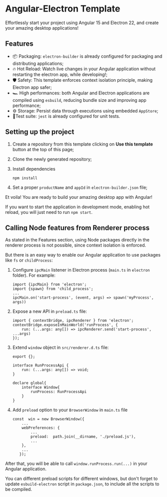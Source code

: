 
# Angular-Electron Template  

Effortlessly start your project using Angular 15 and Electron 22, and create your amazing desktop applications! 

## Features  

- 📦 Packaging: `electron-builder` is already configured for packaging and distributing applications;
- 🔥 Hot Reload: Watch live changes in your Angular application without restarting the electron app, while developing!;
- 🛡 Safety: This template enforces context isolation principle, making Electron app safer;
- 🏎 High performances: both Angular and Electron applications are compiled using `esbuild`, reducing bundle size and improving app performance;
- ⚙ Storage: Persist data through executions using embedded  `AppStore`;
- 🧪Test suite: `jest` is already configured for unit tests.  

## Setting up the project  

1. Create a repository from this template clicking on **Use this template** button at the top of this page;

2. Clone the newly generated repository;

3. Install dependencies

   `npm install`  

4. Set a proper `productName` and `appId` in `electron-builder.json` file;

Et voila! You are ready to build your amazing desktop app with Angular!

If you want to start the application in development mode, enabling hot reload, you will just need to run `npm start`.

  

## Calling Node features from Renderer process  

As stated in the Features section, using Node packages directly in the renderer process is not possible, since context isolation is enforced.

But there is an easy way to enable our Angular application to use packages like `fs` or `childProcess`:  

1. Configure `ipcMain` listener in Electron process (`main.ts` in `electron` folder). For example:

       import {ipcMain} from 'electron';
       import {spawn} from 'child_process';
       ...
       ipcMain.on('start-process', (event, args) => spawn('myProcess', args))

2.  Expose a new API in `preload.ts` file:

        import { contextBridge, ipcRenderer } from 'electron';
        contextBridge.exposeInMainWorld('runProcess', {
            run: (...args: any[]) => ipcRenderer.send('start-process', ...args)
        });

3. Extend `window` object in `src/renderer.d.ts` file:

       export {};
       
       interface RunProcessApi {
           run: (...args: any[]) => void;
       }
       
       declare global{
	       interface Window{
		       runProcess: RunProcessApi
	       }
       }
4. Add `preload` option to your `BrowserWindow` in `main.ts` file

       const  win = new BrowserWindow({
           ...
           webPreferences: {
               ...
               preload:  path.join(__dirname, './preload.js'),
               ...
           },
           ...
          });

After that, you will be able to call `window.runProcess.run(...)` in your Angular application.

You can different preload scripts for different windows, but don't forget to update `esbuild-electron` script in `package.json`, to include all the scripts to be compiled.
 
